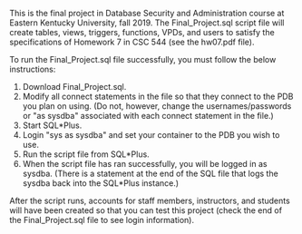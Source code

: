 This is the final project in Database Security and Administration course at Eastern Kentucky University, fall 2019. The Final_Project.sql script file will create tables, views, triggers, functions, VPDs, and users to satisfy the specifications of Homework 7 in CSC 544 (see the hw07.pdf file). 

To run the Final_Project.sql file successfully, you must follow the below instructions:
1. Download Final_Project.sql.
2. Modify all connect statements in the file so that they connect to the PDB you plan on using. (Do not, however, change the usernames/passwords or "as sysdba"  associated with each connect statement in the file.)
3. Start SQL*Plus.
4. Login "sys as sysdba" and set your container to the PDB you wish to use.
5. Run the script file from SQL*Plus.
6. When the script file has ran successfully, you will be logged in as sysdba. (There is a statement at the end of the SQL file that logs the sysdba back into the SQL*Plus instance.) 

After the script runs, accounts for staff members, instructors, and students will have been created so that you can test this project (check the end of the Final_Project.sql file to see login information).
